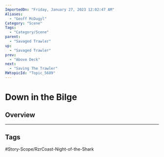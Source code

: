```yaml
---
ImportedOn: "Friday, January 27, 2023 12:02:47 AM"
Aliases:
  - "Geoff McDugyl"
Category: "Scene"
Tags:
  - "Category/Scene"
parent:
  - "Savaged Trawler"
up:
  - "Savaged Trawler"
prev:
  - "Above Deck"
next:
  - "Saving The Trawler"
RWtopicId: "Topic_5689"
---
```

# Down in the Bilge
## Overview

---
## Tags
#Story-Scope/RzrCoast-Night-of-the-Shark

